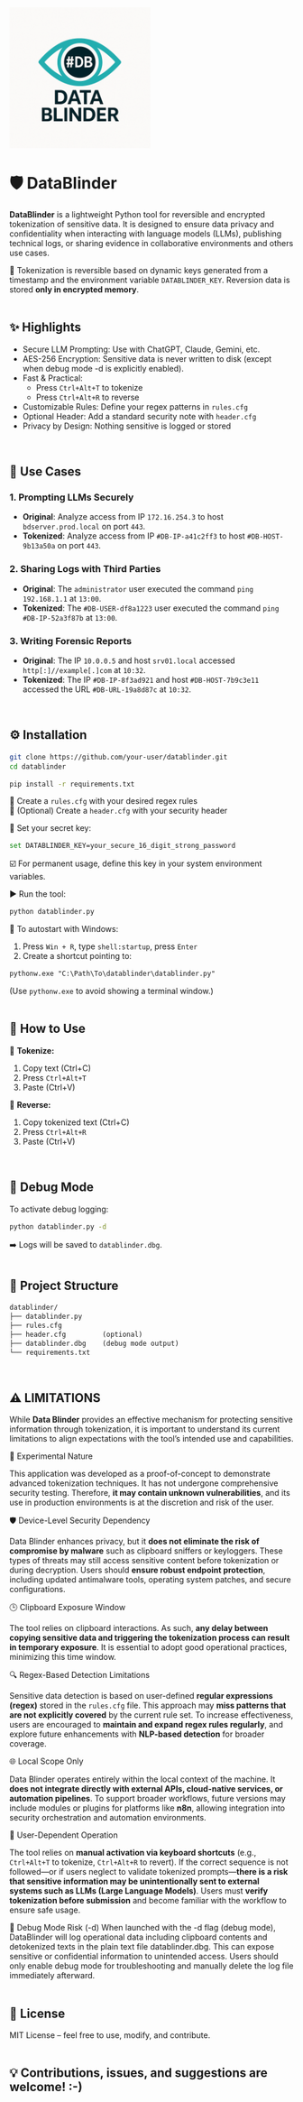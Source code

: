 <p align="left">
  <img src="DataBlinderLogo.png" alt="DataBlinder Logo" width="250"/>
</p>


# 🛡️ DataBlinder

**DataBlinder** is a lightweight Python tool for reversible and encrypted tokenization of sensitive data. It is designed to ensure data privacy and confidentiality when interacting with language models (LLMs), publishing technical logs, or sharing evidence in collaborative environments and others use cases.

🔐 Tokenization is reversible based on dynamic keys generated from a timestamp and the environment variable `DATABLINDER_KEY`. Reversion data is stored **only in encrypted memory**.
<br><br>


## ✨ Highlights

- Secure LLM Prompting: Use with ChatGPT, Claude, Gemini, etc.
- AES-256 Encryption: Sensitive data is never written to disk (except when debug mode -d is explicitly enabled).
- Fast & Practical: 
  - Press `Ctrl+Alt+T` to tokenize
  - Press `Ctrl+Alt+R` to reverse
- Customizable Rules: Define your regex patterns in `rules.cfg`
- Optional Header: Add a standard security note with `header.cfg`
- Privacy by Design: Nothing sensitive is logged or stored
<br>


## 🧪 Use Cases

### 1. Prompting LLMs Securely

- **Original**: Analyze access from IP `172.16.254.3` to host `bdserver.prod.local` on port `443`.  
- **Tokenized**: Analyze access from IP `#DB-IP-a41c2ff3` to host `#DB-HOST-9b13a50a` on port `443`.

### 2. Sharing Logs with Third Parties

- **Original**: The `administrator` user executed the command `ping 192.168.1.1` at `13:00`.  
- **Tokenized**: The `#DB-USER-df8a1223` user executed the command `ping #DB-IP-52a3f87b` at `13:00`.

### 3. Writing Forensic Reports

- **Original**: The IP `10.0.0.5` and host `srv01.local` accessed `http[:]//example[.]com` at `10:32`.  
- **Tokenized**: The IP `#DB-IP-8f3ad921` and host `#DB-HOST-7b9c3e11` accessed the URL `#DB-URL-19a8d87c` at `10:32`.
<br>


## ⚙️ Installation

```bash
git clone https://github.com/your-user/datablinder.git
cd datablinder
```

```bash
pip install -r requirements.txt
```

🔧 Create a `rules.cfg` with your desired regex rules  
🧾 (Optional) Create a `header.cfg` with your security header  

🔐 Set your secret key:

```bash
set DATABLINDER_KEY=your_secure_16_digit_strong_password
```

☑️ For permanent usage, define this key in your system environment variables.

▶️ Run the tool:

```bash
python datablinder.py
```

📌 To autostart with Windows:

1. Press `Win + R`, type `shell:startup`, press `Enter`
2. Create a shortcut pointing to:

```txt
pythonw.exe "C:\Path\To\datablinder\datablinder.py"
```

(Use `pythonw.exe` to avoid showing a terminal window.)
<br><br>



## 🧠 How to Use

🔸 **Tokenize:**

1. Copy text (Ctrl+C)
2. Press `Ctrl+Alt+T`
3. Paste (Ctrl+V)

🔹 **Reverse:**

1. Copy tokenized text (Ctrl+C)
2. Press `Ctrl+Alt+R`
3. Paste (Ctrl+V)
<br>


## 🐞 Debug Mode

To activate debug logging:

```bash
python datablinder.py -d
```

➡️ Logs will be saved to `datablinder.dbg`.
<br><br>


## 📁 Project Structure

```
datablinder/
├── datablinder.py  
├── rules.cfg  
├── header.cfg         (optional)  
├── datablinder.dbg    (debug mode output)  
└── requirements.txt
```
<br>


## ⚠️ LIMITATIONS

While **Data Blinder** provides an effective mechanism for protecting sensitive information through tokenization, it is important to understand its current limitations to align expectations with the tool’s intended use and capabilities.

 🧪 Experimental Nature

This application was developed as a proof-of-concept to demonstrate advanced tokenization techniques. It has not undergone comprehensive security testing. Therefore, **it may contain unknown vulnerabilities**, and its use in production environments is at the discretion and risk of the user.

🛡️ Device-Level Security Dependency

Data Blinder enhances privacy, but it **does not eliminate the risk of compromise by malware** such as clipboard sniffers or keyloggers. These types of threats may still access sensitive content before tokenization or during decryption. Users should **ensure robust endpoint protection**, including updated antimalware tools, operating system patches, and secure configurations.

🕒 Clipboard Exposure Window

The tool relies on clipboard interactions. As such, **any delay between copying sensitive data and triggering the tokenization process can result in temporary exposure**. It is essential to adopt good operational practices, minimizing this time window.

🔍 Regex-Based Detection Limitations

Sensitive data detection is based on user-defined **regular expressions (regex)** stored in the `rules.cfg` file. This approach may **miss patterns that are not explicitly covered** by the current rule set. To increase effectiveness, users are encouraged to **maintain and expand regex rules regularly**, and explore future enhancements with **NLP-based detection** for broader coverage.

🌐 Local Scope Only

Data Blinder operates entirely within the local context of the machine. It **does not integrate directly with external APIs, cloud-native services, or automation pipelines**. To support broader workflows, future versions may include modules or plugins for platforms like **n8n**, allowing integration into security orchestration and automation environments.

👤 User-Dependent Operation

The tool relies on **manual activation via keyboard shortcuts** (e.g., `Ctrl+Alt+T` to tokenize, `Ctrl+Alt+R` to revert). If the correct sequence is not followed—or if users neglect to validate tokenized prompts—**there is a risk that sensitive information may be unintentionally sent to external systems such as LLMs (Large Language Models)**. Users must **verify tokenization before submission** and become familiar with the workflow to ensure safe usage.

🐞 Debug Mode Risk (-d)
When launched with the -d flag (debug mode), DataBlinder will log operational data including clipboard contents and detokenized texts in the plain text file datablinder.dbg.
This can expose sensitive or confidential information to unintended access.
Users should only enable debug mode for troubleshooting and manually delete the log file immediately afterward.
<br><br>



## 📄 License

MIT License – feel free to use, modify, and contribute.
<br><br>


## 💡 Contributions, issues, and suggestions are welcome! :-)
<br><br>

